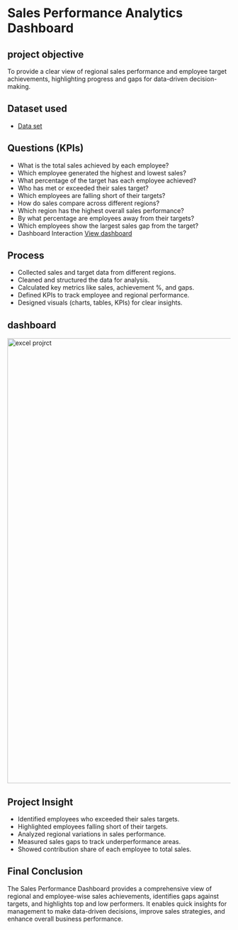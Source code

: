 # Sales Performance Analytics Dashboard
## project objective
To provide a clear view of regional sales performance and employee target achievements, highlighting progress and gaps for data-driven decision-making.

## Dataset used
- <a href="https://github.com/Tabish-Asad/Excel-dashboard/blob/main/Excel%20Dashboard.xlsm"> Data set </a>

## Questions (KPIs)
- What is the total sales achieved by each employee?
- Which employee generated the highest and lowest sales?
- What percentage of the target has each employee achieved? 
- Who has met or exceeded their sales target? 
- Which employees are falling short of their targets? 
- How do sales compare across different regions?
- Which region has the highest overall sales performance?
- By what percentage are employees away from their targets?
- Which employees show the largest sales gap from the target?
- Dashboard Interaction <a href="https://github.com/Tabish-Asad/Excel-dashboard/blob/main/Excel%20Dashboard.xlsm"> View dashboard </a>

## Process
- Collected sales and target data from different regions.
- Cleaned and structured the data for analysis.
- Calculated key metrics like sales, achievement %, and gaps.
- Defined KPIs to track employee and regional performance.
- Designed visuals (charts, tables, KPIs) for clear insights.

## dashboard
<img width="2481" height="1003" alt="excel projrct" src="https://github.com/user-attachments/assets/da1446f3-aad9-48d5-824e-c75e5bf303c3" />

## Project Insight
- Identified employees who exceeded their sales targets.
- Highlighted employees falling short of their targets.
- Analyzed regional variations in sales performance.
- Measured sales gaps to track underperformance areas.
- Showed contribution share of each employee to total sales.

## Final Conclusion
The Sales Performance Dashboard provides a comprehensive view of regional and employee-wise sales achievements, identifies gaps against targets, and highlights top and low performers. It enables quick insights for management to make data-driven decisions, improve sales strategies, and enhance overall business performance.



